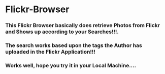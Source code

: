 # Flickr-Browser
### This Flickr Browser basically does retrieve Photos from Flickr and Shows up according to your Searches!!!.
### The search works based upon the tags the Author has uploaded in the Flickr Application!!!
### Works well, hope you try it in your Local Machine....
